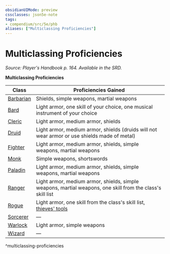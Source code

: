 ```yaml
---
obsidianUIMode: preview
cssclasses: json5e-note
tags:
- compendium/src/5e/phb
aliases: ["Multiclassing Proficiencies"]
---
```

# Multiclassing Proficiencies
*Source: Player's Handbook p. 164. Available in the SRD.* 

**Multiclassing Proficiencies**

| Class | Proficiencies Gained |
|-------|----------------------|
| [Barbarian](5E2014官方资源/classes/barbarian.md) | Shields, simple weapons, martial weapons |
| [Bard](5E2014官方资源/classes/bard.md) | Light armor, one skill of your choice, one musical instrument of your choice |
| [Cleric](5E2014官方资源/classes/cleric.md) | Light armor, medium armor, shields |
| [Druid](5E2014官方资源/classes/druid.md) | Light armor, medium armor, shields (druids will not wear armor or use shields made of metal) |
| [Fighter](5E2014官方资源/classes/fighter.md) | Light armor, medium armor, shields, simple weapons, martial weapons |
| [Monk](5E2014官方资源/classes/monk.md) | Simple weapons, shortswords |
| [Paladin](5E2014官方资源/classes/paladin.md) | Light armor, medium armor, shields, simple weapons, martial weapons |
| [Ranger](5E2014官方资源/classes/ranger.md) | Light armor, medium armor, shields, simple weapons, martial weapons, one skill from the class's skill list |
| [Rogue](5E2014官方资源/classes/rogue.md) | Light armor, one skill from the class's skill list, [thieves' tools](5E2014官方资源/items/thieves-tools.md) |
| [Sorcerer](5E2014官方资源/classes/sorcerer.md) | — |
| [Warlock](5E2014官方资源/classes/warlock.md) | Light armor, simple weapons |
| [Wizard](5E2014官方资源/classes/wizard.md) | — |
^multiclassing-proficiencies